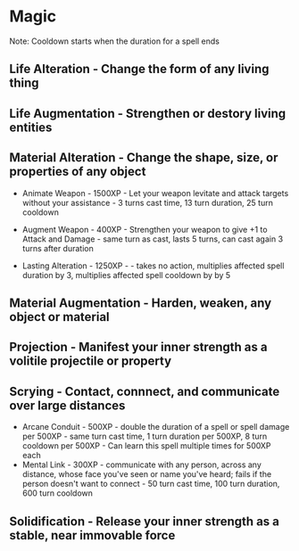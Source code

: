 # Magic

Note: Cooldown starts when the duration for a spell ends

## Life Alteration - Change the form of any living thing

## Life Augmentation - Strengthen or destory living entities

## Material Alteration - Change the shape, size, or properties of any object
- Animate Weapon - 1500XP - Let your weapon levitate and attack targets without your assistance - 3 turns cast time, 13 turn duration, 25 turn cooldown

- Augment Weapon - 400XP - Strengthen your weapon to give +1 to Attack and Damage - same turn as cast, lasts 5 turns, can cast again 3 turns after duration

- Lasting Alteration - 1250XP -  - takes no action, multiplies affected spell duration by 3, multiplies affected spell cooldown by by 5

## Material Augmentation - Harden, weaken, any object or material

## Projection - Manifest your inner strength as a volitile projectile or property

## Scrying - Contact, connnect, and communicate over large distances
- Arcane Conduit - 500XP - double the duration of a spell or spell damage per 500XP - same turn cast time, 1 turn duration per 500XP, 8 turn cooldown per 500XP - Can learn this spell multiple times for 500XP each 
- Mental Link - 300XP - communicate with any person, across any distance, whose face you've seen or name you've heard; fails if the person doesn't want to connect - 50 turn cast time, 100 turn duration, 600 turn cooldown

## Solidification - Release your inner strength as a stable, near immovable force